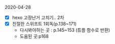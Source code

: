 2020-04-28


- [x] hexo 고장난거 고치기.. 2차
- [x] 친절한 스위프트 1회독(p.138~171)
  - 다시봐야하는 곳 : p.145~153 (튜플 함수로 반환)
  - 도움된 곳:p168



